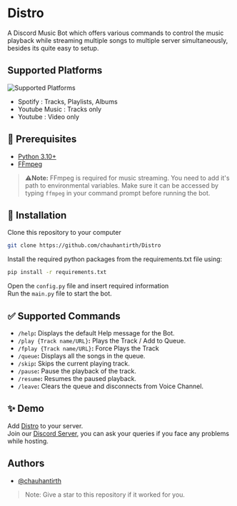 
# Distro

A Discord Music Bot which offers various commands to control the music playback while streaming multiple songs to multiple server simultaneously, besides its quite easy to setup. 

## Supported Platforms
![Supported Platforms](https://imgsaver.com/images/2024/04/01/supported-platforms.png)
- Spotify : Tracks, Playlists, Albums
- Youtube Music : Tracks only
- Youtube : Video only 

## 🚧 Prerequisites

- [Python 3.10+](https://www.python.org/downloads/)
- [FFmpeg](https://ffmpeg.org/download.html)

> ⚠**Note:** FFmpeg is required for music streaming. You need to add it's path to environmental variables. Make sure it can be accessed by typing `ffmpeg` in your command prompt before running the bot.
## 📝 Installation

Clone this repository to your computer
```bash
git clone https://github.com/chauhantirth/Distro
```
Install the required python packages from the requirements.txt file using: 
```bash
pip install -r requirements.txt
```
Open the `config.py` file and insert required information\
Run the `main.py` file to start the bot.
## ✅ Supported Commands

- `/help`**:** Displays the default Help message for the Bot.
- `/play {Track name/URL}`**:** Plays the Track / Add to Queue.
- `/fplay {Track name/URL}`**:** Force Plays the Track
- `/queue`**:** Displays all the songs in the queue.
- `/skip`**:** Skips the current playing track.
- `/pause`**:** Pause the playback of the track.
- `/resume`**:** Resumes the paused playback.
- `/leave`**:** Clears the queue and disconnects from Voice Channel.



## ✨ Demo

Add [Distro](https://discord.com/api/oauth2/authorize?client_id=932340193921491035&permissions=8&scope=applications.commands%20bot) to your server.\
Join our [Discord Server](https://discord.gg/RKBMgqwtNV), you can ask your queries if you face any problems while hosting.


## Authors

- [@chauhantirth](https://www.github.com/chauhantirth)

> Note: Give a star to this repository if it worked for you.